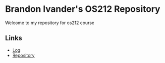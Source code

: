 # Brandon Ivander's OS212 Repository
Welcome to my repository for os212 course
## Links
* [Log](https://github.com/veloraine/os212/master/TXT/mylog.txt)
* [Repository](https://github.com/veloraine/os212/)
